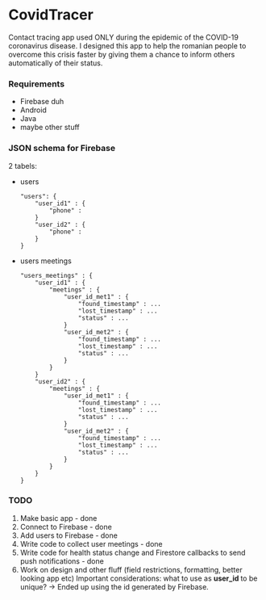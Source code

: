 # CovidTracer
Contact tracing app used ONLY during the epidemic of the COVID-19 coronavirus disease.
I designed this app to help the romanian people to overcome this crisis faster by 
giving them a chance to inform others automatically of their status.

### Requirements
- Firebase duh
- Android
- Java
- maybe other stuff

### JSON schema for Firebase

2 tabels:
- users
    ```
    "users": {
        "user_id1" : {
            "phone" :
        }
        "user_id2" : {
            "phone" :
        }
    }
    ```

- users meetings
    ```
    "users_meetings" : {
        "user_id1" : {
            "meetings" : {
                "user_id_met1" : {
                    "found_timestamp" : ...
                    "lost_timestamp" : ...
                    "status" : ...
                }
                "user_id_met2" : {
                    "found_timestamp" : ...
                    "lost_timestamp" : ...
                    "status" : ...
                }
            }
        }
        "user_id2" : {
            "meetings" : {
                "user_id_met1" : {
                    "found_timestamp" : ...
                    "lost_timestamp" : ...
                    "status" : ...
                }
                "user_id_met2" : {
                    "found_timestamp" : ...
                    "lost_timestamp" : ...
                    "status" : ...
                }
            }
        }
    }
    ```
### TODO
1. Make basic app - done
2. Connect to Firebase - done
3. Add users to Firebase - done
4. Write code to collect user meetings - done
5. Write code for health status change and Firestore callbacks to send push notifications - done 
6. Work on design and other fluff (field restrictions, formatting, better looking app etc)
Important considerations: what to use as <b> user_id </b> to be unique? -> Ended up using the id generated by Firebase.

